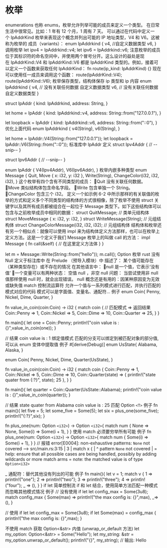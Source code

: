 # 枚举

enumerations 也称 enums，枚举允许列举可能的成员来定义一个类型。
在日常生活中很常见。比如：1 年有 12 个月，1 周有 7 天。
可以通过在代码中定义一个 IpAddrKind 枚举来表现这个概念并列出可能的 IP 地址类型，V4 和 V6。这被称为枚举的 成员（variants）：
enum IpAddrkind {
  v4, //自定义数据类型
  v6,
}
调用枚举
let ipv4 = IpAddrkind::v4;
let ipv6 = IpAddrkind::v6;
注意枚举的成员位于其标识符的命名空间中，并使用两个冒号分开。这么设计的益处是现在 IpAddrKind::V4 和 IpAddrKind::V6 都是 IpAddrKind 类型的。例如，接着可以定义一个函数来获取任何 IpAddrKind：
fn route(ip_kind: IpAddrKind) {}
现在可以使用任一成员来调用这个函数：
route(IpAddrKind::V4);
route(IpAddrKind::V6);
枚举保存类型，结构体保存 ip 类型和 ip 内容
enum IpAddrkind {
  v4,  // 没有关联任何数据 自定义数据类型
  v6,  // 没有关联任何数据 自定义数据类型
}

struct IpAddr {
  kind: IpAddrkind,
  address: String,
}

let home = IpAddr {
  kind: IpAddrkind::v4,
  address: String::from("127.0.0.1"),
}

let loopback = IpAddr {
  kind: IpAddrkind::v6,
  address: String::from("::0"),
}
优化上面代码
enum IpAddrkind {
  v4(String),
  v6(String),
}

let home = IpAddr::V4(String::from("127.0.0.1"));
let loopback = IpAddr::V6(String::from("::0"));
标准库中 IpAddr 定义
struct Ipv4Addr {
    // --snip--
}

struct Ipv6Addr {
    // --snip--
}

enum IpAddr {
    V4(Ipv4Addr),
    V6(Ipv6Addr),
}
枚举内嵌多种类型
enum Message {
    Quit,
    Move { x: i32, y: i32 },
    Write(String),
    ChangeColor(i32, i32, i32),
}
这个枚举有四个含有不同类型的成员：
Quit 没有关联任何数据。
Move 类似结构体包含命名字段。
Write 包含单独一个 String。
ChangeColor 包含三个 i32。
定义一个如示例 6-2 中所示那样的有关联值的枚举的方式和定义多个不同类型的结构体的方式很相像，除了枚举不使用 struct 关键字以及其所有成员都被组合在一起位于 Message 类型下。如下这些结构体可以包含与之前枚举成员中相同的数据：
struct QuitMessage; // 类单元结构体
struct MoveMessage {
    x: i32,
    y: i32,
}
struct WriteMessage(String); // 元组结构体
struct ChangeColorMessage(i32, i32, i32); // 元组结构体
结构体和枚举还有另一个相似点：就像可以使用 impl 来为结构体定义方法那样，也可以在枚举上定义方法。这是一个定义于我们 Message 枚举上的叫做 call 的方法：
impl Message {
    fn call(&self) {
        // 在这里定义方法体
    }
}

let m = Message::Write(String::from("hello"));
m.call();
Option 枚举
rust 没有 Null
定义于标注库中
在 Prelude （预导入模块）中
描述了： 某个值可能存在（某种类型存在）或不存在的情况
在其他语言中：
null 是一个值，它表示‘没有值’
一个变量可以有两种状态： 空值 null ，非空
null 问题：
当尝试使用非 null 值那样使用 null 时，就会出现错误。
null 概念还是有用的：因某种原因变为无效或缺失值
match
控制流运算符
允许一个值与一系列模式进行匹配，并执行匹配的模式对应的代码
模式可以是字面值、变量名、通配符...
例子
enum Coin{
    Penny,
    Nickel,
    Dime,
    Quarter,
}

fn value_in_coin(coin:Coin) -> i32 {
    match coin {
        // 匹配模式  => 返回结果
        Coin::Penny => 1,
        Coin::Nickel => 5,
        Coin::Dime => 10,
        Coin::Quarter => 25,
    }
}

fn main(){
    let one = Coin::Penny;
    println!("coin value is : {}",value_in_coin(one));
}

// 结果
coin value is : 1
绑定值模式
匹配的分支可以绑定到被匹配对象的部分值,可以从 enum 变体中提取值
例子
#[derive(Debug)]
enum UsState{
    Alabama,
    Alaska,
}

enum Coin{
    Penny,
    Nickel,
    Dime,
    Quarter(UsState),
}

fn value_in_coin(coin:Coin) -> i32 {
    match coin {
        Coin::Penny => 1,
        Coin::Nickel => 5,
        Coin::Dime => 10,
        Coin::Quarter(state) => {
            println!("state quater from {:?}", state);
            25
        },
    }
}

fn main(){
    let quarter = Coin::Quarter(UsState::Alabama);
    println!("coin value is : {}",value_in_coin(quarter));
}

// 结果
state quater from Alabama
coin value is : 25
匹配 Option `<T>`
例子
fn main(){
    let five = 5;
    let some_five = Some(5);
    let six = plus_one(some_five);
    println!("{:?}",six);
}

fn plus_one(num: Option `<i32>`) -> Option `<i32>`{
    match num {
        None => None,
        Some(i) => Some(i + 1),
    }
}
使用 match 必须要穷举所有可能
例子
fn plus_one(num: Option `<i32>`) -> Option `<i32>`{
    match num {
        Some(i) => Some(i + 1),
    }
}
// 报错
error[E0004]: non-exhaustive patterns: `None` not covered
   --> src/main.rs:3:15
    |
3   |         match x {
    |               ^ pattern `None` not covered
    |
    = help: ensure that all possible cases are being handled, possibly by adding wildcards or more match arms
    = note: the matched value is of type `Option<i32>`

_ 通配符：替代其他没有列出的可能
例子
fn main(){
    let v = 1;
    match v {
        1 => println!("one");
        2 => println!("two");
        3 => println!("three");
        4 => println!("four");
        _ => (),
    }
}
if let 简单控制流
if 和 let 结合，使用简单方法匹配一种模式而忽略其他模式情况
例子
// 没有使用 if let
let config_max = Some(3u8);
match config_max {
  Some(max) => println!("the max config is: {}",max),
  _=> (),
}

// 使用 if let
let config_max = Some(3u8);
if let Some(max) = config_max {
   println!("the max config is: {}",max);
}

不使用 match 获取 Option<&str> 内值 (unwrap_or_default 方法)
let my_option: Option<&str> = Some("Hello");
let my_string: &str = my_option.unwrap_or_default();
println!("{}", my_string); // 输出: Hello
